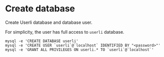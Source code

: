 # Create database

Create Userli database and database user.
<!--more-->
For simplicity, the user has full access to `userli` database.

```shell
mysql -e 'CREATE DATABASE userli'
mysql -e 'CREATE USER `userli`@`localhost` IDENTIFIED BY "<password>"'
mysql -e 'GRANT ALL PRIVILEGES ON userli.* TO `userli`@`localhost`'
```
